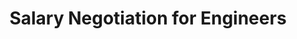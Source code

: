 ---
podcast: The Engineering Career Coach
title: Salary Negotiation for Engineers
host: Anthony Fasano
podcast_url: https://engineeringmanagementinstitute.org/tecc-115-salary-negotiation-engineers/
thumbnail: tecc_1.png
publication_date: 05-17-2016
---
